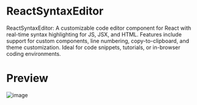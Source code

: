 # ReactSyntaxEditor
ReactSyntaxEditor: A customizable code editor component for React with real-time syntax highlighting for JS, JSX, and HTML. Features include support for custom components, line numbering, copy-to-clipboard, and theme customization. Ideal for code snippets, tutorials, or in-browser coding environments.


# Preview

![image](https://github.com/user-attachments/assets/cf1fde56-e96b-402b-b01a-ca2409503917)
